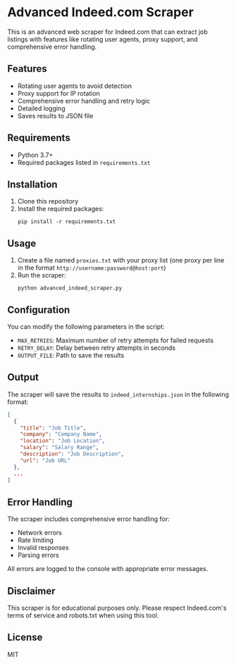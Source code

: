 # Advanced Indeed.com Scraper

This is an advanced web scraper for Indeed.com that can extract job listings with features like rotating user agents, proxy support, and comprehensive error handling.

## Features

- Rotating user agents to avoid detection
- Proxy support for IP rotation
- Comprehensive error handling and retry logic
- Detailed logging
- Saves results to JSON file

## Requirements

- Python 3.7+
- Required packages listed in `requirements.txt`

## Installation

1. Clone this repository
2. Install the required packages:
   ```
   pip install -r requirements.txt
   ```

## Usage

1. Create a file named `proxies.txt` with your proxy list (one proxy per line in the format `http://username:password@host:port`)
2. Run the scraper:
   ```
   python advanced_indeed_scraper.py
   ```

## Configuration

You can modify the following parameters in the script:
- `MAX_RETRIES`: Maximum number of retry attempts for failed requests
- `RETRY_DELAY`: Delay between retry attempts in seconds
- `OUTPUT_FILE`: Path to save the results

## Output

The scraper will save the results to `indeed_internships.json` in the following format:
```json
[
  {
    "title": "Job Title",
    "company": "Company Name",
    "location": "Job Location",
    "salary": "Salary Range",
    "description": "Job Description",
    "url": "Job URL"
  },
  ...
]
```

## Error Handling

The scraper includes comprehensive error handling for:
- Network errors
- Rate limiting
- Invalid responses
- Parsing errors

All errors are logged to the console with appropriate error messages.

## Disclaimer

This scraper is for educational purposes only. Please respect Indeed.com's terms of service and robots.txt when using this tool.

## License

MIT
